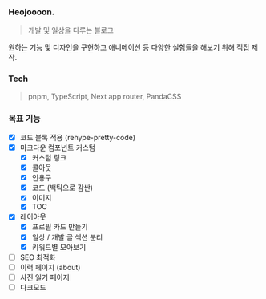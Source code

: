 ### Heojoooon.

> 개발 및 일상을 다루는 블로그

원하는 기능 및 디자인을 구현하고 애니메이션 등 다양한 실험들을 해보기 위해 직접 제작.

### Tech

> pnpm, TypeScript, Next app router, PandaCSS

### 목표 기능

- [x] 코드 블록 적용 (rehype-pretty-code)
- [x] 마크다운 컴포넌트 커스텀
  - [x] 커스텀 링크
  - [x] 콜아웃
  - [x] 인용구
  - [x] 코드 (백틱으로 감싼)
  - [x] 이미지
  - [x] TOC
- [x] 레이아웃
  - [x] 프로필 카드 만들기
  - [x] 일상 / 개발 글 섹션 분리
  - [x] 키워드별 모아보기
- [ ] SEO 최적화
- [ ] 이력 페이지 (about)
- [ ] 사진 일기 페이지
- [ ] 다크모드
